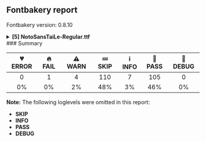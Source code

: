 ## Fontbakery report

Fontbakery version: 0.8.10

<details><summary><b>[5] NotoSansTaiLe-Regular.ttf</b></summary><div><details><summary>🔥 <b>FAIL:</b> Check that texts shape as per expectation (<a href="https://font-bakery.readthedocs.io/en/stable/fontbakery/profiles/<Section: Shaping Checks>.html#com.google.fonts/check/shaping/regression">com.google.fonts/check/shaping/regression</a>)</summary><div>


* 🔥 **FAIL** qa/shaping_tests/tai-le.json: Expected and actual shaping not matching
<div class="shaping">


<style type="text/css">
    @font-face {font-family: "TestFont"; src: url(../../fonts/NotoSansTaiLe/googlefonts/ttf/NotoSansTaiLe-Regular.ttf);}
    .tf { font-family: "TestFont"; }
    .shaping pre { font-size: 1.2rem; }
    .shaping li {
        font-size: 1.2rem;
        border-top: 1px solid #ddd;
        padding: 12px;
        margin-top: 12px;
    }
    .shaping-svg {
        height: 100px;
        margin: 10px;
        transform: matrix(1, 0, 0, -1, 0, 0);
    }
</style>

<h4>qa/shaping_tests/tai-le.json: Expected and actual shaping not matching</h4>


</div>
<div class="shaping">

<li>Shaping did not match: <span class="tf">ᥫ̇ᥣ̇ᥫ́ᥡ̌ᥟ́</span> (Added by SIESTA)</li>


<pre>Expected: uni196B=0+514|uni0307=0@423,0+0|uni1963=2+239|uni0307=2@439,0+0|uni196B=4+514|uni0301=4@423,0+0|uni1961=6+655|uni030C=6@-1,0+0|uni195F=8+680|uni0301=8@-65,0+0</pre>



<pre>Got     : uni196B=0+514|uni0307.space=0+441|uni1963=2+239|uni0307.space=2+441|uni196B=4+514|uni0301.space=4+441|uni1961=6+655|uni030C=6@-1,0+0|uni195F=8+680|uni0301=8@-65,0+0</pre>



<pre>                                 ++++++ ^                        ++++++ ^                        ++++++ ^
</pre>


Got: <svg class="shaping-svg" xmlns="http://www.w3.org/2000/svg" viewBox="0 0 3925 2362" transform="matrix(1 0 0 -1 0 0)">
<path d="M322.0,-264.0Q242.0,-264.0 190.5,-237.0Q139.0,-210.0 110.0,-159.5Q81.0,-109.0 68.0,-38.0Q55.0,33.0 52.0,121.5Q49.0,210.0 49.0,312.0L49.0,536.0Q49.0,577.0 54.5,626.5Q60.0,676.0 73.0,725.5Q86.0,775.0 109.0,816.5Q132.0,858.0 167.5,883.0Q203.0,908.0 253.0,908.0Q316.0,908.0 363.5,866.0Q411.0,824.0 438.0,726.0Q465.0,628.0 465.0,459.0L465.0,313.0L380.0,298.0Q381.0,333.0 381.0,382.0Q381.0,431.0 381.0,471.0Q381.0,582.0 371.0,655.0Q361.0,728.0 343.5,769.5Q326.0,811.0 302.5,828.0Q279.0,845.0 251.0,845.0Q214.0,845.0 191.0,815.5Q168.0,786.0 155.5,740.5Q143.0,695.0 139.0,645.0Q135.0,595.0 135.0,554.0L135.0,311.0Q135.0,187.0 140.5,91.5Q146.0,-4.0 164.0,-69.0Q182.0,-134.0 219.5,-167.0Q257.0,-200.0 322.0,-200.0Q393.0,-200.0 462.5,-179.5Q532.0,-159.0 598.0,-129.0L598.0,-189.0Q528.0,-223.0 457.5,-243.5Q387.0,-264.0 322.0,-264.0Z"  transform="translate(0, 793)"/>
<path d="M221.0,625.0Q199.0,625.0 184.0,639.0Q169.0,653.0 169.0,681.0Q169.0,710.0 184.0,723.5Q199.0,737.0 221.0,737.0Q241.0,737.0 256.5,723.5Q272.0,710.0 272.0,681.0Q272.0,653.0 256.5,639.0Q241.0,625.0 221.0,625.0Z"  transform="translate(514, 793)"/>
<path d="M239.0,-10.0Q168.0,-6.0 130.0,13.0Q92.0,32.0 78.0,78.0Q64.0,124.0 64.0,207.0L64.0,663.0Q64.0,743.0 59.5,798.5Q55.0,854.0 44.0,879.0L121.0,894.0Q134.0,861.0 140.0,814.0Q146.0,767.0 148.0,721.0Q150.0,675.0 150.0,644.0L150.0,202.0Q150.0,136.0 156.5,103.5Q163.0,71.0 182.5,59.0Q202.0,47.0 239.0,42.0L239.0,-10.0Z"  transform="translate(955, 793)"/>
<path d="M221.0,625.0Q199.0,625.0 184.0,639.0Q169.0,653.0 169.0,681.0Q169.0,710.0 184.0,723.5Q199.0,737.0 221.0,737.0Q241.0,737.0 256.5,723.5Q272.0,710.0 272.0,681.0Q272.0,653.0 256.5,639.0Q241.0,625.0 221.0,625.0Z"  transform="translate(1194, 793)"/>
<path d="M322.0,-264.0Q242.0,-264.0 190.5,-237.0Q139.0,-210.0 110.0,-159.5Q81.0,-109.0 68.0,-38.0Q55.0,33.0 52.0,121.5Q49.0,210.0 49.0,312.0L49.0,536.0Q49.0,577.0 54.5,626.5Q60.0,676.0 73.0,725.5Q86.0,775.0 109.0,816.5Q132.0,858.0 167.5,883.0Q203.0,908.0 253.0,908.0Q316.0,908.0 363.5,866.0Q411.0,824.0 438.0,726.0Q465.0,628.0 465.0,459.0L465.0,313.0L380.0,298.0Q381.0,333.0 381.0,382.0Q381.0,431.0 381.0,471.0Q381.0,582.0 371.0,655.0Q361.0,728.0 343.5,769.5Q326.0,811.0 302.5,828.0Q279.0,845.0 251.0,845.0Q214.0,845.0 191.0,815.5Q168.0,786.0 155.5,740.5Q143.0,695.0 139.0,645.0Q135.0,595.0 135.0,554.0L135.0,311.0Q135.0,187.0 140.5,91.5Q146.0,-4.0 164.0,-69.0Q182.0,-134.0 219.5,-167.0Q257.0,-200.0 322.0,-200.0Q393.0,-200.0 462.5,-179.5Q532.0,-159.0 598.0,-129.0L598.0,-189.0Q528.0,-223.0 457.5,-243.5Q387.0,-264.0 322.0,-264.0Z"  transform="translate(1635, 793)"/>
<path d="M166.0,606.0L166.0,618.0Q178.0,634.0 195.5,659.0Q213.0,684.0 230.5,712.5Q248.0,741.0 261.0,766.0L367.0,766.0L367.0,756.0Q353.0,735.0 327.0,706.0Q301.0,677.0 273.0,649.5Q245.0,622.0 224.0,606.0L166.0,606.0Z"  transform="translate(2149, 793)"/>
<path d="M377.0,-239.0Q351.0,-239.0 323.5,-232.0Q296.0,-225.0 273.5,-215.5Q251.0,-206.0 239.0,-197.0L239.0,-142.0Q259.0,-160.0 295.5,-171.5Q332.0,-183.0 372.0,-183.0Q432.0,-183.0 464.0,-154.5Q496.0,-126.0 509.0,-72.0Q522.0,-18.0 524.0,56.0Q487.0,28.0 439.0,9.0Q391.0,-10.0 354.0,-10.0Q289.0,-10.0 257.5,19.5Q226.0,49.0 216.5,107.5Q207.0,166.0 207.0,253.0L207.0,325.0Q207.0,387.0 203.0,421.0Q199.0,455.0 189.0,468.5Q179.0,482.0 159.0,482.0Q112.0,482.0 75.0,378.0L7.0,375.0Q6.0,412.0 2.0,458.0Q-2.0,504.0 -10.0,541.0L67.0,567.0Q73.0,548.0 77.5,525.5Q82.0,503.0 83.0,478.0Q105.0,505.0 133.5,525.5Q162.0,546.0 193.0,546.0Q229.0,546.0 249.5,522.0Q270.0,498.0 279.0,461.0Q288.0,424.0 290.5,382.5Q293.0,341.0 293.0,306.0L293.0,260.0Q293.0,182.0 298.0,137.0Q303.0,92.0 321.0,73.0Q339.0,54.0 377.0,54.0Q422.0,54.0 460.0,72.5Q498.0,91.0 525.0,116.0L525.0,188.0Q525.0,226.0 524.5,272.0Q524.0,318.0 523.0,364.0Q522.0,410.0 520.0,449.0Q518.0,488.0 515.0,512.0L595.0,521.0Q598.0,507.0 601.0,473.0Q604.0,439.0 606.5,394.0Q609.0,349.0 610.0,301.0Q611.0,253.0 611.0,211.0L611.0,186.0Q611.0,94.0 600.0,16.0Q589.0,-62.0 563.0,-119.0Q537.0,-176.0 491.5,-207.5Q446.0,-239.0 377.0,-239.0Z"  transform="translate(2590, 793)"/>
<path d="M-362.0,606.0Q-392.0,656.0 -485.0,753.0L-485.0,766.0L-425.0,766.0Q-397.0,748.0 -370.5,725.0Q-344.0,702.0 -318.0,674.0Q-287.0,705.0 -260.0,728.0Q-233.0,751.0 -209.0,766.0L-147.0,766.0L-147.0,753.0Q-249.0,651.0 -272.0,606.0L-362.0,606.0Z"  transform="translate(3244, 793)"/>
<path d="M110.0,-127.0Q87.0,-127.0 62.5,-119.5Q38.0,-112.0 20.0,-104.0L20.0,-51.0Q39.0,-60.0 60.5,-65.5Q82.0,-71.0 105.0,-71.0Q142.0,-71.0 162.5,-56.5Q183.0,-42.0 192.5,-4.5Q202.0,33.0 204.5,101.5Q207.0,170.0 207.0,279.0L207.0,325.0Q207.0,387.0 203.0,421.0Q199.0,455.0 189.0,468.5Q179.0,482.0 159.0,482.0Q112.0,482.0 75.0,378.0L7.0,375.0Q6.0,412.0 2.0,458.0Q-2.0,504.0 -10.0,541.0L67.0,567.0Q73.0,548.0 77.5,525.5Q82.0,503.0 83.0,478.0Q105.0,505.0 133.5,525.5Q162.0,546.0 193.0,546.0Q234.0,546.0 255.0,514.0Q276.0,482.0 284.0,438.0Q310.0,471.0 345.5,495.0Q381.0,519.0 419.0,532.5Q457.0,546.0 488.0,546.0Q553.0,546.0 584.5,516.0Q616.0,486.0 626.0,430.0Q636.0,374.0 636.0,296.0Q636.0,264.0 634.0,222.5Q632.0,181.0 628.5,139.5Q625.0,98.0 621.0,63.5Q617.0,29.0 613.0,10.0L525.0,-10.0Q533.0,46.0 538.5,105.0Q544.0,164.0 547.0,216.0Q550.0,268.0 550.0,302.0Q550.0,366.0 544.5,405.5Q539.0,445.0 521.0,463.5Q503.0,482.0 464.0,482.0Q400.0,482.0 357.0,448.0Q314.0,414.0 292.0,370.0Q292.0,353.0 292.5,336.5Q293.0,320.0 293.0,306.0L293.0,271.0Q293.0,149.0 277.5,59.5Q262.0,-30.0 222.5,-78.5Q183.0,-127.0 110.0,-127.0Z"  transform="translate(3245, 793)"/>
<path d="M-372.0,606.0L-372.0,618.0Q-359.0,634.0 -341.5,659.0Q-324.0,684.0 -306.5,712.5Q-289.0,741.0 -276.0,766.0L-170.0,766.0L-170.0,756.0Q-184.0,735.0 -210.0,706.0Q-236.0,677.0 -264.0,649.5Q-292.0,622.0 -313.0,606.0L-372.0,606.0Z"  transform="translate(3860, 793)"/>
</svg>
 Expected: <svg class="shaping-svg" xmlns="http://www.w3.org/2000/svg" viewBox="0 0 2602 2362" transform="matrix(1 0 0 -1 0 0)">
<path d="M322.0,-264.0Q242.0,-264.0 190.5,-237.0Q139.0,-210.0 110.0,-159.5Q81.0,-109.0 68.0,-38.0Q55.0,33.0 52.0,121.5Q49.0,210.0 49.0,312.0L49.0,536.0Q49.0,577.0 54.5,626.5Q60.0,676.0 73.0,725.5Q86.0,775.0 109.0,816.5Q132.0,858.0 167.5,883.0Q203.0,908.0 253.0,908.0Q316.0,908.0 363.5,866.0Q411.0,824.0 438.0,726.0Q465.0,628.0 465.0,459.0L465.0,313.0L380.0,298.0Q381.0,333.0 381.0,382.0Q381.0,431.0 381.0,471.0Q381.0,582.0 371.0,655.0Q361.0,728.0 343.5,769.5Q326.0,811.0 302.5,828.0Q279.0,845.0 251.0,845.0Q214.0,845.0 191.0,815.5Q168.0,786.0 155.5,740.5Q143.0,695.0 139.0,645.0Q135.0,595.0 135.0,554.0L135.0,311.0Q135.0,187.0 140.5,91.5Q146.0,-4.0 164.0,-69.0Q182.0,-134.0 219.5,-167.0Q257.0,-200.0 322.0,-200.0Q393.0,-200.0 462.5,-179.5Q532.0,-159.0 598.0,-129.0L598.0,-189.0Q528.0,-223.0 457.5,-243.5Q387.0,-264.0 322.0,-264.0Z"  transform="translate(0, 793)"/>
<path d="M-316.0,625.0Q-338.0,625.0 -353.0,639.0Q-368.0,653.0 -368.0,681.0Q-368.0,710.0 -353.0,723.5Q-338.0,737.0 -316.0,737.0Q-296.0,737.0 -280.5,723.5Q-265.0,710.0 -265.0,681.0Q-265.0,653.0 -280.5,639.0Q-296.0,625.0 -316.0,625.0Z"  transform="translate(937, 793)"/>
<path d="M239.0,-10.0Q168.0,-6.0 130.0,13.0Q92.0,32.0 78.0,78.0Q64.0,124.0 64.0,207.0L64.0,663.0Q64.0,743.0 59.5,798.5Q55.0,854.0 44.0,879.0L121.0,894.0Q134.0,861.0 140.0,814.0Q146.0,767.0 148.0,721.0Q150.0,675.0 150.0,644.0L150.0,202.0Q150.0,136.0 156.5,103.5Q163.0,71.0 182.5,59.0Q202.0,47.0 239.0,42.0L239.0,-10.0Z"  transform="translate(514, 793)"/>
<path d="M-316.0,625.0Q-338.0,625.0 -353.0,639.0Q-368.0,653.0 -368.0,681.0Q-368.0,710.0 -353.0,723.5Q-338.0,737.0 -316.0,737.0Q-296.0,737.0 -280.5,723.5Q-265.0,710.0 -265.0,681.0Q-265.0,653.0 -280.5,639.0Q-296.0,625.0 -316.0,625.0Z"  transform="translate(1192, 793)"/>
<path d="M322.0,-264.0Q242.0,-264.0 190.5,-237.0Q139.0,-210.0 110.0,-159.5Q81.0,-109.0 68.0,-38.0Q55.0,33.0 52.0,121.5Q49.0,210.0 49.0,312.0L49.0,536.0Q49.0,577.0 54.5,626.5Q60.0,676.0 73.0,725.5Q86.0,775.0 109.0,816.5Q132.0,858.0 167.5,883.0Q203.0,908.0 253.0,908.0Q316.0,908.0 363.5,866.0Q411.0,824.0 438.0,726.0Q465.0,628.0 465.0,459.0L465.0,313.0L380.0,298.0Q381.0,333.0 381.0,382.0Q381.0,431.0 381.0,471.0Q381.0,582.0 371.0,655.0Q361.0,728.0 343.5,769.5Q326.0,811.0 302.5,828.0Q279.0,845.0 251.0,845.0Q214.0,845.0 191.0,815.5Q168.0,786.0 155.5,740.5Q143.0,695.0 139.0,645.0Q135.0,595.0 135.0,554.0L135.0,311.0Q135.0,187.0 140.5,91.5Q146.0,-4.0 164.0,-69.0Q182.0,-134.0 219.5,-167.0Q257.0,-200.0 322.0,-200.0Q393.0,-200.0 462.5,-179.5Q532.0,-159.0 598.0,-129.0L598.0,-189.0Q528.0,-223.0 457.5,-243.5Q387.0,-264.0 322.0,-264.0Z"  transform="translate(753, 793)"/>
<path d="M-372.0,606.0L-372.0,618.0Q-359.0,634.0 -341.5,659.0Q-324.0,684.0 -306.5,712.5Q-289.0,741.0 -276.0,766.0L-170.0,766.0L-170.0,756.0Q-184.0,735.0 -210.0,706.0Q-236.0,677.0 -264.0,649.5Q-292.0,622.0 -313.0,606.0L-372.0,606.0Z"  transform="translate(1690, 793)"/>
<path d="M377.0,-239.0Q351.0,-239.0 323.5,-232.0Q296.0,-225.0 273.5,-215.5Q251.0,-206.0 239.0,-197.0L239.0,-142.0Q259.0,-160.0 295.5,-171.5Q332.0,-183.0 372.0,-183.0Q432.0,-183.0 464.0,-154.5Q496.0,-126.0 509.0,-72.0Q522.0,-18.0 524.0,56.0Q487.0,28.0 439.0,9.0Q391.0,-10.0 354.0,-10.0Q289.0,-10.0 257.5,19.5Q226.0,49.0 216.5,107.5Q207.0,166.0 207.0,253.0L207.0,325.0Q207.0,387.0 203.0,421.0Q199.0,455.0 189.0,468.5Q179.0,482.0 159.0,482.0Q112.0,482.0 75.0,378.0L7.0,375.0Q6.0,412.0 2.0,458.0Q-2.0,504.0 -10.0,541.0L67.0,567.0Q73.0,548.0 77.5,525.5Q82.0,503.0 83.0,478.0Q105.0,505.0 133.5,525.5Q162.0,546.0 193.0,546.0Q229.0,546.0 249.5,522.0Q270.0,498.0 279.0,461.0Q288.0,424.0 290.5,382.5Q293.0,341.0 293.0,306.0L293.0,260.0Q293.0,182.0 298.0,137.0Q303.0,92.0 321.0,73.0Q339.0,54.0 377.0,54.0Q422.0,54.0 460.0,72.5Q498.0,91.0 525.0,116.0L525.0,188.0Q525.0,226.0 524.5,272.0Q524.0,318.0 523.0,364.0Q522.0,410.0 520.0,449.0Q518.0,488.0 515.0,512.0L595.0,521.0Q598.0,507.0 601.0,473.0Q604.0,439.0 606.5,394.0Q609.0,349.0 610.0,301.0Q611.0,253.0 611.0,211.0L611.0,186.0Q611.0,94.0 600.0,16.0Q589.0,-62.0 563.0,-119.0Q537.0,-176.0 491.5,-207.5Q446.0,-239.0 377.0,-239.0Z"  transform="translate(1267, 793)"/>
<path d="M-362.0,606.0Q-392.0,656.0 -485.0,753.0L-485.0,766.0L-425.0,766.0Q-397.0,748.0 -370.5,725.0Q-344.0,702.0 -318.0,674.0Q-287.0,705.0 -260.0,728.0Q-233.0,751.0 -209.0,766.0L-147.0,766.0L-147.0,753.0Q-249.0,651.0 -272.0,606.0L-362.0,606.0Z"  transform="translate(1921, 793)"/>
<path d="M110.0,-127.0Q87.0,-127.0 62.5,-119.5Q38.0,-112.0 20.0,-104.0L20.0,-51.0Q39.0,-60.0 60.5,-65.5Q82.0,-71.0 105.0,-71.0Q142.0,-71.0 162.5,-56.5Q183.0,-42.0 192.5,-4.5Q202.0,33.0 204.5,101.5Q207.0,170.0 207.0,279.0L207.0,325.0Q207.0,387.0 203.0,421.0Q199.0,455.0 189.0,468.5Q179.0,482.0 159.0,482.0Q112.0,482.0 75.0,378.0L7.0,375.0Q6.0,412.0 2.0,458.0Q-2.0,504.0 -10.0,541.0L67.0,567.0Q73.0,548.0 77.5,525.5Q82.0,503.0 83.0,478.0Q105.0,505.0 133.5,525.5Q162.0,546.0 193.0,546.0Q234.0,546.0 255.0,514.0Q276.0,482.0 284.0,438.0Q310.0,471.0 345.5,495.0Q381.0,519.0 419.0,532.5Q457.0,546.0 488.0,546.0Q553.0,546.0 584.5,516.0Q616.0,486.0 626.0,430.0Q636.0,374.0 636.0,296.0Q636.0,264.0 634.0,222.5Q632.0,181.0 628.5,139.5Q625.0,98.0 621.0,63.5Q617.0,29.0 613.0,10.0L525.0,-10.0Q533.0,46.0 538.5,105.0Q544.0,164.0 547.0,216.0Q550.0,268.0 550.0,302.0Q550.0,366.0 544.5,405.5Q539.0,445.0 521.0,463.5Q503.0,482.0 464.0,482.0Q400.0,482.0 357.0,448.0Q314.0,414.0 292.0,370.0Q292.0,353.0 292.5,336.5Q293.0,320.0 293.0,306.0L293.0,271.0Q293.0,149.0 277.5,59.5Q262.0,-30.0 222.5,-78.5Q183.0,-127.0 110.0,-127.0Z"  transform="translate(1922, 793)"/>
<path d="M-372.0,606.0L-372.0,618.0Q-359.0,634.0 -341.5,659.0Q-324.0,684.0 -306.5,712.5Q-289.0,741.0 -276.0,766.0L-170.0,766.0L-170.0,756.0Q-184.0,735.0 -210.0,706.0Q-236.0,677.0 -264.0,649.5Q-292.0,622.0 -313.0,606.0L-372.0,606.0Z"  transform="translate(2537, 793)"/>
</svg>


</div>
<div class="shaping">

<li>Shaping did not match: <span class="tf">ᥗ̌ᥚ́ᥣ̀ᥦ́ᥓ̌</span> (Added by SIESTA)</li>


<pre>Expected: uni1957=0+967|uni030C=0@-162,0+0|uni195A=2+831|uni0301=2@-123,0+0|uni1963=4+239|uni0300=4@439,0+0|uni1966=6+549|uni0301=6@422,0+0|uni1953=8+727|uni030C=8@-78,0+0</pre>



<pre>Got     : uni1957=0+967|uni030C=0@-162,0+0|uni195A=2+831|uni0301=2@-123,0+0|uni1963=4+239|uni0300.space=4+441|uni1966=6+549|uni0301.space=6+441|uni1953=8+727|uni030C=8@-78,0+0</pre>



<pre>                                                                                                   ++++++ ^                        ++++++ ^
</pre>


Got: <svg class="shaping-svg" xmlns="http://www.w3.org/2000/svg" viewBox="0 0 4195 2362" transform="matrix(1 0 0 -1 0 0)">
<path d="M256.0,-10.0Q150.0,-10.0 103.5,63.0Q57.0,136.0 57.0,269.0L57.0,365.0Q57.0,394.0 53.5,433.0Q50.0,472.0 44.0,506.0L127.0,542.0Q133.0,519.0 136.5,495.0Q140.0,471.0 141.0,450.0Q179.0,491.0 224.5,518.5Q270.0,546.0 314.0,546.0Q388.0,546.0 436.5,514.0Q485.0,482.0 509.0,423.0Q548.0,475.0 601.0,510.5Q654.0,546.0 705.0,546.0Q814.0,546.0 868.5,477.0Q923.0,408.0 923.0,288.0Q923.0,220.0 922.0,147.5Q921.0,75.0 918.0,10.0L833.0,-10.0Q835.0,14.0 835.5,38.5Q836.0,63.0 837.0,88.0Q791.0,41.0 736.5,15.5Q682.0,-10.0 646.0,-10.0Q577.0,-10.0 533.5,21.5Q490.0,53.0 469.0,112.0Q437.0,73.0 397.5,46.0Q358.0,19.0 320.5,4.5Q283.0,-10.0 256.0,-10.0ZM277.0,54.0Q339.0,54.0 376.5,83.0Q414.0,112.0 430.5,162.0Q447.0,212.0 447.0,275.0Q447.0,370.0 415.0,426.0Q383.0,482.0 300.0,482.0Q221.0,482.0 182.0,423.0Q143.0,364.0 143.0,269.0Q143.0,174.0 175.0,114.0Q207.0,54.0 277.0,54.0ZM667.0,54.0Q729.0,54.0 766.5,83.0Q804.0,112.0 820.5,162.0Q837.0,212.0 837.0,275.0Q837.0,370.0 805.0,426.0Q773.0,482.0 690.0,482.0Q611.0,482.0 572.0,423.0Q533.0,364.0 533.0,269.0Q533.0,174.0 565.0,114.0Q597.0,54.0 667.0,54.0Z"  transform="translate(0, 793)"/>
<path d="M-362.0,606.0Q-392.0,656.0 -485.0,753.0L-485.0,766.0L-425.0,766.0Q-397.0,748.0 -370.5,725.0Q-344.0,702.0 -318.0,674.0Q-287.0,705.0 -260.0,728.0Q-233.0,751.0 -209.0,766.0L-147.0,766.0L-147.0,753.0Q-249.0,651.0 -272.0,606.0L-362.0,606.0Z"  transform="translate(805, 793)"/>
<path d="M208.0,-10.0Q143.0,-10.0 110.5,19.5Q78.0,49.0 67.0,107.5Q56.0,166.0 56.0,253.0L56.0,276.0Q56.0,322.0 54.5,367.5Q53.0,413.0 50.5,451.5Q48.0,490.0 44.0,513.0L126.0,533.0Q134.0,491.0 138.0,423.5Q142.0,356.0 142.0,279.0L142.0,260.0Q142.0,182.0 148.5,137.0Q155.0,92.0 174.0,73.0Q193.0,54.0 231.0,54.0Q275.0,54.0 312.5,71.0Q350.0,88.0 378.0,112.0Q364.0,148.0 358.0,187.0Q352.0,226.0 352.0,257.0L352.0,296.0Q352.0,312.0 354.0,341.5Q356.0,371.0 362.0,406.0Q368.0,441.0 381.5,473.0Q395.0,505.0 418.5,525.5Q442.0,546.0 477.0,546.0Q488.0,546.0 504.5,541.0Q521.0,536.0 543.0,523.0L526.0,490.0Q519.0,493.0 508.0,496.5Q497.0,500.0 483.0,500.0Q454.0,500.0 443.0,463.0Q432.0,426.0 432.0,352.0Q455.0,391.0 496.5,420.0Q538.0,449.0 589.0,449.0Q642.0,449.0 679.5,426.5Q717.0,404.0 740.5,366.0Q764.0,328.0 775.5,282.5Q787.0,237.0 787.0,192.0L787.0,179.0Q787.0,150.0 784.5,106.5Q782.0,63.0 777.0,10.0L692.0,-10.0Q694.0,10.0 696.0,31.5Q698.0,53.0 699.0,77.0Q650.0,29.0 611.5,9.5Q573.0,-10.0 534.0,-10.0Q487.0,-10.0 454.0,12.5Q421.0,35.0 399.0,69.0Q374.0,48.0 339.5,30.0Q305.0,12.0 270.5,1.0Q236.0,-10.0 208.0,-10.0ZM555.0,54.0Q603.0,54.0 635.5,80.0Q668.0,106.0 684.5,147.0Q701.0,188.0 701.0,234.0Q701.0,304.0 670.0,350.0Q639.0,396.0 581.0,396.0Q543.0,396.0 510.0,376.0Q477.0,356.0 457.5,320.0Q438.0,284.0 438.0,234.0Q438.0,188.0 450.5,146.5Q463.0,105.0 489.0,79.5Q515.0,54.0 555.0,54.0Z"  transform="translate(967, 793)"/>
<path d="M-372.0,606.0L-372.0,618.0Q-359.0,634.0 -341.5,659.0Q-324.0,684.0 -306.5,712.5Q-289.0,741.0 -276.0,766.0L-170.0,766.0L-170.0,756.0Q-184.0,735.0 -210.0,706.0Q-236.0,677.0 -264.0,649.5Q-292.0,622.0 -313.0,606.0L-372.0,606.0Z"  transform="translate(1675, 793)"/>
<path d="M239.0,-10.0Q168.0,-6.0 130.0,13.0Q92.0,32.0 78.0,78.0Q64.0,124.0 64.0,207.0L64.0,663.0Q64.0,743.0 59.5,798.5Q55.0,854.0 44.0,879.0L121.0,894.0Q134.0,861.0 140.0,814.0Q146.0,767.0 148.0,721.0Q150.0,675.0 150.0,644.0L150.0,202.0Q150.0,136.0 156.5,103.5Q163.0,71.0 182.5,59.0Q202.0,47.0 239.0,42.0L239.0,-10.0Z"  transform="translate(1798, 793)"/>
<path d="M217.0,606.0Q193.0,626.0 164.5,654.0Q136.0,682.0 111.5,710.0Q87.0,738.0 75.0,756.0L75.0,766.0L180.0,766.0Q191.0,745.0 207.5,717.0Q224.0,689.0 242.5,662.5Q261.0,636.0 276.0,618.0L276.0,606.0L217.0,606.0Z"  transform="translate(2037, 793)"/>
<path d="M287.0,-239.0Q253.0,-239.0 219.0,-229.5Q185.0,-220.0 159.0,-207.5Q133.0,-195.0 121.0,-186.0L121.0,-127.0Q134.0,-139.0 160.0,-152.0Q186.0,-165.0 217.0,-174.0Q248.0,-183.0 277.0,-183.0Q314.0,-183.0 340.0,-175.5Q366.0,-168.0 382.5,-141.0Q399.0,-114.0 407.0,-57.0Q415.0,0.0 415.0,99.0L415.0,438.0Q415.0,586.0 402.0,675.5Q389.0,765.0 358.0,805.0Q327.0,845.0 271.0,845.0Q233.0,845.0 208.0,824.0Q183.0,803.0 168.0,768.0Q153.0,733.0 146.0,692.0Q139.0,651.0 137.0,610.0Q135.0,569.0 135.0,536.0L135.0,359.0Q135.0,289.0 137.5,221.0Q140.0,153.0 144.0,98.0Q148.0,43.0 154.0,10.0L68.0,-10.0Q65.0,16.0 61.5,61.0Q58.0,106.0 55.0,160.0Q52.0,214.0 50.5,267.0Q49.0,320.0 49.0,361.0L49.0,526.0Q49.0,595.0 60.5,663.0Q72.0,731.0 97.5,786.5Q123.0,842.0 165.5,875.0Q208.0,908.0 271.0,908.0Q393.0,908.0 446.5,794.5Q500.0,681.0 500.0,445.0L500.0,155.0Q500.0,39.0 487.0,-37.5Q474.0,-114.0 448.0,-158.0Q422.0,-202.0 382.0,-220.5Q342.0,-239.0 287.0,-239.0Z"  transform="translate(2478, 793)"/>
<path d="M166.0,606.0L166.0,618.0Q178.0,634.0 195.5,659.0Q213.0,684.0 230.5,712.5Q248.0,741.0 261.0,766.0L367.0,766.0L367.0,756.0Q353.0,735.0 327.0,706.0Q301.0,677.0 273.0,649.5Q245.0,622.0 224.0,606.0L166.0,606.0Z"  transform="translate(3027, 793)"/>
<path d="M407.0,-10.0Q301.0,-10.0 254.0,63.0Q207.0,136.0 207.0,269.0L207.0,365.0Q207.0,482.0 159.0,482.0Q112.0,482.0 75.0,378.0L7.0,375.0Q6.0,412.0 2.0,458.0Q-2.0,504.0 -10.0,541.0L67.0,567.0Q73.0,548.0 77.5,525.5Q82.0,503.0 83.0,478.0Q105.0,505.0 133.5,525.5Q162.0,546.0 193.0,546.0Q227.0,546.0 246.5,531.5Q266.0,517.0 276.0,494.5Q286.0,472.0 290.0,448.0Q328.0,490.0 374.0,518.0Q420.0,546.0 465.0,546.0Q573.0,546.0 628.0,477.5Q683.0,409.0 683.0,290.0Q683.0,251.0 682.0,202.5Q681.0,154.0 679.0,103.5Q677.0,53.0 673.0,10.0L588.0,-10.0Q592.0,10.0 594.5,35.0Q597.0,60.0 598.0,88.0Q552.0,40.0 497.5,15.0Q443.0,-10.0 407.0,-10.0ZM428.0,54.0Q490.0,54.0 527.0,83.0Q564.0,112.0 580.5,162.0Q597.0,212.0 597.0,275.0Q597.0,370.0 565.0,426.0Q533.0,482.0 451.0,482.0Q372.0,482.0 332.5,423.0Q293.0,364.0 293.0,269.0Q293.0,174.0 325.5,114.0Q358.0,54.0 428.0,54.0Z"  transform="translate(3468, 793)"/>
<path d="M-362.0,606.0Q-392.0,656.0 -485.0,753.0L-485.0,766.0L-425.0,766.0Q-397.0,748.0 -370.5,725.0Q-344.0,702.0 -318.0,674.0Q-287.0,705.0 -260.0,728.0Q-233.0,751.0 -209.0,766.0L-147.0,766.0L-147.0,753.0Q-249.0,651.0 -272.0,606.0L-362.0,606.0Z"  transform="translate(4117, 793)"/>
</svg>
 Expected: <svg class="shaping-svg" xmlns="http://www.w3.org/2000/svg" viewBox="0 0 3313 2362" transform="matrix(1 0 0 -1 0 0)">
<path d="M256.0,-10.0Q150.0,-10.0 103.5,63.0Q57.0,136.0 57.0,269.0L57.0,365.0Q57.0,394.0 53.5,433.0Q50.0,472.0 44.0,506.0L127.0,542.0Q133.0,519.0 136.5,495.0Q140.0,471.0 141.0,450.0Q179.0,491.0 224.5,518.5Q270.0,546.0 314.0,546.0Q388.0,546.0 436.5,514.0Q485.0,482.0 509.0,423.0Q548.0,475.0 601.0,510.5Q654.0,546.0 705.0,546.0Q814.0,546.0 868.5,477.0Q923.0,408.0 923.0,288.0Q923.0,220.0 922.0,147.5Q921.0,75.0 918.0,10.0L833.0,-10.0Q835.0,14.0 835.5,38.5Q836.0,63.0 837.0,88.0Q791.0,41.0 736.5,15.5Q682.0,-10.0 646.0,-10.0Q577.0,-10.0 533.5,21.5Q490.0,53.0 469.0,112.0Q437.0,73.0 397.5,46.0Q358.0,19.0 320.5,4.5Q283.0,-10.0 256.0,-10.0ZM277.0,54.0Q339.0,54.0 376.5,83.0Q414.0,112.0 430.5,162.0Q447.0,212.0 447.0,275.0Q447.0,370.0 415.0,426.0Q383.0,482.0 300.0,482.0Q221.0,482.0 182.0,423.0Q143.0,364.0 143.0,269.0Q143.0,174.0 175.0,114.0Q207.0,54.0 277.0,54.0ZM667.0,54.0Q729.0,54.0 766.5,83.0Q804.0,112.0 820.5,162.0Q837.0,212.0 837.0,275.0Q837.0,370.0 805.0,426.0Q773.0,482.0 690.0,482.0Q611.0,482.0 572.0,423.0Q533.0,364.0 533.0,269.0Q533.0,174.0 565.0,114.0Q597.0,54.0 667.0,54.0Z"  transform="translate(0, 793)"/>
<path d="M-362.0,606.0Q-392.0,656.0 -485.0,753.0L-485.0,766.0L-425.0,766.0Q-397.0,748.0 -370.5,725.0Q-344.0,702.0 -318.0,674.0Q-287.0,705.0 -260.0,728.0Q-233.0,751.0 -209.0,766.0L-147.0,766.0L-147.0,753.0Q-249.0,651.0 -272.0,606.0L-362.0,606.0Z"  transform="translate(805, 793)"/>
<path d="M208.0,-10.0Q143.0,-10.0 110.5,19.5Q78.0,49.0 67.0,107.5Q56.0,166.0 56.0,253.0L56.0,276.0Q56.0,322.0 54.5,367.5Q53.0,413.0 50.5,451.5Q48.0,490.0 44.0,513.0L126.0,533.0Q134.0,491.0 138.0,423.5Q142.0,356.0 142.0,279.0L142.0,260.0Q142.0,182.0 148.5,137.0Q155.0,92.0 174.0,73.0Q193.0,54.0 231.0,54.0Q275.0,54.0 312.5,71.0Q350.0,88.0 378.0,112.0Q364.0,148.0 358.0,187.0Q352.0,226.0 352.0,257.0L352.0,296.0Q352.0,312.0 354.0,341.5Q356.0,371.0 362.0,406.0Q368.0,441.0 381.5,473.0Q395.0,505.0 418.5,525.5Q442.0,546.0 477.0,546.0Q488.0,546.0 504.5,541.0Q521.0,536.0 543.0,523.0L526.0,490.0Q519.0,493.0 508.0,496.5Q497.0,500.0 483.0,500.0Q454.0,500.0 443.0,463.0Q432.0,426.0 432.0,352.0Q455.0,391.0 496.5,420.0Q538.0,449.0 589.0,449.0Q642.0,449.0 679.5,426.5Q717.0,404.0 740.5,366.0Q764.0,328.0 775.5,282.5Q787.0,237.0 787.0,192.0L787.0,179.0Q787.0,150.0 784.5,106.5Q782.0,63.0 777.0,10.0L692.0,-10.0Q694.0,10.0 696.0,31.5Q698.0,53.0 699.0,77.0Q650.0,29.0 611.5,9.5Q573.0,-10.0 534.0,-10.0Q487.0,-10.0 454.0,12.5Q421.0,35.0 399.0,69.0Q374.0,48.0 339.5,30.0Q305.0,12.0 270.5,1.0Q236.0,-10.0 208.0,-10.0ZM555.0,54.0Q603.0,54.0 635.5,80.0Q668.0,106.0 684.5,147.0Q701.0,188.0 701.0,234.0Q701.0,304.0 670.0,350.0Q639.0,396.0 581.0,396.0Q543.0,396.0 510.0,376.0Q477.0,356.0 457.5,320.0Q438.0,284.0 438.0,234.0Q438.0,188.0 450.5,146.5Q463.0,105.0 489.0,79.5Q515.0,54.0 555.0,54.0Z"  transform="translate(967, 793)"/>
<path d="M-372.0,606.0L-372.0,618.0Q-359.0,634.0 -341.5,659.0Q-324.0,684.0 -306.5,712.5Q-289.0,741.0 -276.0,766.0L-170.0,766.0L-170.0,756.0Q-184.0,735.0 -210.0,706.0Q-236.0,677.0 -264.0,649.5Q-292.0,622.0 -313.0,606.0L-372.0,606.0Z"  transform="translate(1675, 793)"/>
<path d="M239.0,-10.0Q168.0,-6.0 130.0,13.0Q92.0,32.0 78.0,78.0Q64.0,124.0 64.0,207.0L64.0,663.0Q64.0,743.0 59.5,798.5Q55.0,854.0 44.0,879.0L121.0,894.0Q134.0,861.0 140.0,814.0Q146.0,767.0 148.0,721.0Q150.0,675.0 150.0,644.0L150.0,202.0Q150.0,136.0 156.5,103.5Q163.0,71.0 182.5,59.0Q202.0,47.0 239.0,42.0L239.0,-10.0Z"  transform="translate(1798, 793)"/>
<path d="M-320.0,606.0Q-344.0,626.0 -372.5,654.0Q-401.0,682.0 -425.5,710.0Q-450.0,738.0 -462.0,756.0L-462.0,766.0L-357.0,766.0Q-346.0,745.0 -329.5,717.0Q-313.0,689.0 -294.5,662.5Q-276.0,636.0 -261.0,618.0L-261.0,606.0L-320.0,606.0Z"  transform="translate(2476, 793)"/>
<path d="M287.0,-239.0Q253.0,-239.0 219.0,-229.5Q185.0,-220.0 159.0,-207.5Q133.0,-195.0 121.0,-186.0L121.0,-127.0Q134.0,-139.0 160.0,-152.0Q186.0,-165.0 217.0,-174.0Q248.0,-183.0 277.0,-183.0Q314.0,-183.0 340.0,-175.5Q366.0,-168.0 382.5,-141.0Q399.0,-114.0 407.0,-57.0Q415.0,0.0 415.0,99.0L415.0,438.0Q415.0,586.0 402.0,675.5Q389.0,765.0 358.0,805.0Q327.0,845.0 271.0,845.0Q233.0,845.0 208.0,824.0Q183.0,803.0 168.0,768.0Q153.0,733.0 146.0,692.0Q139.0,651.0 137.0,610.0Q135.0,569.0 135.0,536.0L135.0,359.0Q135.0,289.0 137.5,221.0Q140.0,153.0 144.0,98.0Q148.0,43.0 154.0,10.0L68.0,-10.0Q65.0,16.0 61.5,61.0Q58.0,106.0 55.0,160.0Q52.0,214.0 50.5,267.0Q49.0,320.0 49.0,361.0L49.0,526.0Q49.0,595.0 60.5,663.0Q72.0,731.0 97.5,786.5Q123.0,842.0 165.5,875.0Q208.0,908.0 271.0,908.0Q393.0,908.0 446.5,794.5Q500.0,681.0 500.0,445.0L500.0,155.0Q500.0,39.0 487.0,-37.5Q474.0,-114.0 448.0,-158.0Q422.0,-202.0 382.0,-220.5Q342.0,-239.0 287.0,-239.0Z"  transform="translate(2037, 793)"/>
<path d="M-372.0,606.0L-372.0,618.0Q-359.0,634.0 -341.5,659.0Q-324.0,684.0 -306.5,712.5Q-289.0,741.0 -276.0,766.0L-170.0,766.0L-170.0,756.0Q-184.0,735.0 -210.0,706.0Q-236.0,677.0 -264.0,649.5Q-292.0,622.0 -313.0,606.0L-372.0,606.0Z"  transform="translate(3008, 793)"/>
<path d="M407.0,-10.0Q301.0,-10.0 254.0,63.0Q207.0,136.0 207.0,269.0L207.0,365.0Q207.0,482.0 159.0,482.0Q112.0,482.0 75.0,378.0L7.0,375.0Q6.0,412.0 2.0,458.0Q-2.0,504.0 -10.0,541.0L67.0,567.0Q73.0,548.0 77.5,525.5Q82.0,503.0 83.0,478.0Q105.0,505.0 133.5,525.5Q162.0,546.0 193.0,546.0Q227.0,546.0 246.5,531.5Q266.0,517.0 276.0,494.5Q286.0,472.0 290.0,448.0Q328.0,490.0 374.0,518.0Q420.0,546.0 465.0,546.0Q573.0,546.0 628.0,477.5Q683.0,409.0 683.0,290.0Q683.0,251.0 682.0,202.5Q681.0,154.0 679.0,103.5Q677.0,53.0 673.0,10.0L588.0,-10.0Q592.0,10.0 594.5,35.0Q597.0,60.0 598.0,88.0Q552.0,40.0 497.5,15.0Q443.0,-10.0 407.0,-10.0ZM428.0,54.0Q490.0,54.0 527.0,83.0Q564.0,112.0 580.5,162.0Q597.0,212.0 597.0,275.0Q597.0,370.0 565.0,426.0Q533.0,482.0 451.0,482.0Q372.0,482.0 332.5,423.0Q293.0,364.0 293.0,269.0Q293.0,174.0 325.5,114.0Q358.0,54.0 428.0,54.0Z"  transform="translate(2586, 793)"/>
<path d="M-362.0,606.0Q-392.0,656.0 -485.0,753.0L-485.0,766.0L-425.0,766.0Q-397.0,748.0 -370.5,725.0Q-344.0,702.0 -318.0,674.0Q-287.0,705.0 -260.0,728.0Q-233.0,751.0 -209.0,766.0L-147.0,766.0L-147.0,753.0Q-249.0,651.0 -272.0,606.0L-362.0,606.0Z"  transform="translate(3235, 793)"/>
</svg>


</div>
<div class="shaping">

<li>Shaping did not match: <span class="tf">ᥤ̇ᥬ̀</span> (Added by SIESTA)</li>


<pre>Expected: uni1964=0+549|uni0307=0@427,0+0|uni196C=2+209|uni0300=2+0</pre>



<pre>Got     : uni1964=0+549|uni0307.space=0+441|uni196C.wide=2+684|uni0300=2@136,-27+0</pre>


Got: <svg class="shaping-svg" xmlns="http://www.w3.org/2000/svg" viewBox="0 0 1674 2362" transform="matrix(1 0 0 -1 0 0)">
<path d="M68.0,-10.0Q65.0,16.0 61.5,61.0Q58.0,106.0 55.0,160.0Q52.0,214.0 50.5,267.0Q49.0,320.0 49.0,361.0L49.0,526.0Q49.0,595.0 60.5,663.0Q72.0,731.0 97.5,786.5Q123.0,842.0 165.5,875.0Q208.0,908.0 271.0,908.0Q393.0,908.0 446.5,794.5Q500.0,681.0 500.0,445.0Q500.0,385.0 499.5,321.0Q499.0,257.0 497.5,196.0Q496.0,135.0 494.0,83.5Q492.0,32.0 488.0,-1.0Q471.0,-5.0 447.5,-7.5Q424.0,-10.0 401.0,-10.0Q336.0,-10.0 290.5,18.0Q245.0,46.0 221.5,92.5Q198.0,139.0 198.0,193.0Q198.0,247.0 219.5,298.0Q241.0,349.0 289.0,385.5Q337.0,422.0 417.0,431.0Q417.0,583.0 403.5,673.5Q390.0,764.0 358.5,804.5Q327.0,845.0 271.0,845.0Q233.0,845.0 208.0,824.0Q183.0,803.0 168.0,768.0Q153.0,733.0 146.0,692.0Q139.0,651.0 137.0,610.0Q135.0,569.0 135.0,536.0L135.0,359.0Q135.0,289.0 137.5,221.0Q140.0,153.0 144.0,98.0Q148.0,43.0 154.0,10.0L68.0,-10.0ZM408.0,46.0Q411.0,84.0 412.5,137.0Q414.0,190.0 415.0,251.0Q416.0,312.0 416.0,374.0Q366.0,365.0 337.5,338.0Q309.0,311.0 297.5,273.5Q286.0,236.0 286.0,195.0Q286.0,139.0 305.5,106.5Q325.0,74.0 353.5,60.0Q382.0,46.0 408.0,46.0Z"  transform="translate(0, 793)"/>
<path d="M221.0,625.0Q199.0,625.0 184.0,639.0Q169.0,653.0 169.0,681.0Q169.0,710.0 184.0,723.5Q199.0,737.0 221.0,737.0Q241.0,737.0 256.5,723.5Q272.0,710.0 272.0,681.0Q272.0,653.0 256.5,639.0Q241.0,625.0 221.0,625.0Z"  transform="translate(549, 793)"/>
<path d="M49.0,0.0L49.0,535.0Q49.0,642.0 78.5,726.0Q108.0,810.0 171.0,859.0Q234.0,908.0 334.0,908.0Q388.0,908.0 430.5,898.5Q473.0,889.0 513.0,869.0Q553.0,849.0 600.0,817.0L563.0,771.0Q524.0,800.0 490.0,816.0Q456.0,832.0 420.0,838.5Q384.0,845.0 339.0,845.0Q239.0,845.0 187.0,774.0Q135.0,703.0 135.0,554.0L135.0,0.0L49.0,0.0Z"  transform="translate(990, 793)"/>
<path d="M-320.0,606.0Q-344.0,626.0 -372.5,654.0Q-401.0,682.0 -425.5,710.0Q-450.0,738.0 -462.0,756.0L-462.0,766.0L-357.0,766.0Q-346.0,745.0 -329.5,717.0Q-313.0,689.0 -294.5,662.5Q-276.0,636.0 -261.0,618.0L-261.0,606.0L-320.0,606.0Z"  transform="translate(1810, 766)"/>
</svg>
 Expected: <svg class="shaping-svg" xmlns="http://www.w3.org/2000/svg" viewBox="0 0 758 2362" transform="matrix(1 0 0 -1 0 0)">
<path d="M68.0,-10.0Q65.0,16.0 61.5,61.0Q58.0,106.0 55.0,160.0Q52.0,214.0 50.5,267.0Q49.0,320.0 49.0,361.0L49.0,526.0Q49.0,595.0 60.5,663.0Q72.0,731.0 97.5,786.5Q123.0,842.0 165.5,875.0Q208.0,908.0 271.0,908.0Q393.0,908.0 446.5,794.5Q500.0,681.0 500.0,445.0Q500.0,385.0 499.5,321.0Q499.0,257.0 497.5,196.0Q496.0,135.0 494.0,83.5Q492.0,32.0 488.0,-1.0Q471.0,-5.0 447.5,-7.5Q424.0,-10.0 401.0,-10.0Q336.0,-10.0 290.5,18.0Q245.0,46.0 221.5,92.5Q198.0,139.0 198.0,193.0Q198.0,247.0 219.5,298.0Q241.0,349.0 289.0,385.5Q337.0,422.0 417.0,431.0Q417.0,583.0 403.5,673.5Q390.0,764.0 358.5,804.5Q327.0,845.0 271.0,845.0Q233.0,845.0 208.0,824.0Q183.0,803.0 168.0,768.0Q153.0,733.0 146.0,692.0Q139.0,651.0 137.0,610.0Q135.0,569.0 135.0,536.0L135.0,359.0Q135.0,289.0 137.5,221.0Q140.0,153.0 144.0,98.0Q148.0,43.0 154.0,10.0L68.0,-10.0ZM408.0,46.0Q411.0,84.0 412.5,137.0Q414.0,190.0 415.0,251.0Q416.0,312.0 416.0,374.0Q366.0,365.0 337.5,338.0Q309.0,311.0 297.5,273.5Q286.0,236.0 286.0,195.0Q286.0,139.0 305.5,106.5Q325.0,74.0 353.5,60.0Q382.0,46.0 408.0,46.0Z"  transform="translate(0, 793)"/>
<path d="M-316.0,625.0Q-338.0,625.0 -353.0,639.0Q-368.0,653.0 -368.0,681.0Q-368.0,710.0 -353.0,723.5Q-338.0,737.0 -316.0,737.0Q-296.0,737.0 -280.5,723.5Q-265.0,710.0 -265.0,681.0Q-265.0,653.0 -280.5,639.0Q-296.0,625.0 -316.0,625.0Z"  transform="translate(976, 793)"/>
<path d="M49.0,0.0L49.0,536.0Q49.0,577.0 55.5,626.5Q62.0,676.0 79.0,725.5Q96.0,775.0 128.0,816.5Q160.0,858.0 210.5,883.0Q261.0,908.0 335.0,908.0Q391.0,908.0 434.5,897.0Q478.0,886.0 517.5,866.0Q557.0,846.0 600.0,817.0L563.0,771.0Q527.0,798.0 494.0,814.0Q461.0,830.0 424.0,837.5Q387.0,845.0 339.0,845.0Q283.0,845.0 246.0,825.5Q209.0,806.0 186.5,774.0Q164.0,742.0 153.0,703.5Q142.0,665.0 138.5,626.0Q135.0,587.0 135.0,554.0L135.0,0.0L49.0,0.0Z"  transform="translate(549, 793)"/>
<path d="M-320.0,606.0Q-344.0,626.0 -372.5,654.0Q-401.0,682.0 -425.5,710.0Q-450.0,738.0 -462.0,756.0L-462.0,766.0L-357.0,766.0Q-346.0,745.0 -329.5,717.0Q-313.0,689.0 -294.5,662.5Q-276.0,636.0 -261.0,618.0L-261.0,606.0L-320.0,606.0Z"  transform="translate(758, 793)"/>
</svg>


</div>
<div class="shaping">

<li>Shaping did not match: <span class="tf">ᥔ̀ᥝ̇ᥐ́ᥪ̈ᥪ̀</span> (Added by SIESTA)</li>


<pre>Expected: uni1954=0+658|uni0300=0@-14,0+0|uni195D=2+577|uni0307=2@26,0+0|uni1950=4+513|uni0301=4@34,0+0|uni196A=6+549|uni0308=6@422,0+0|uni196A=8+549|uni0300=8@422,0+0</pre>



<pre>Got     : uni1954=0+658|uni0300=0@-14,0+0|uni195D=2+577|uni0307=2@26,0+0|uni1950=4+513|uni0301=4@34,0+0|uni196A=6+549|uni0308.space=6+441|uni196A=8+549|uni0300.space=8+441</pre>



<pre>                                                                                                                               ++++++ ^                        ++++++ ^
</pre>


Got: <svg class="shaping-svg" xmlns="http://www.w3.org/2000/svg" viewBox="0 0 3728 2362" transform="matrix(1 0 0 -1 0 0)">
<path d="M354.0,-10.0Q289.0,-10.0 257.5,19.5Q226.0,49.0 216.5,107.5Q207.0,166.0 207.0,253.0L207.0,325.0Q207.0,387.0 203.0,421.0Q199.0,455.0 189.0,468.5Q179.0,482.0 159.0,482.0Q112.0,482.0 75.0,378.0L7.0,375.0Q6.0,412.0 2.0,458.0Q-2.0,504.0 -10.0,541.0L67.0,567.0Q73.0,548.0 77.5,525.5Q82.0,503.0 83.0,478.0Q105.0,505.0 133.5,525.5Q162.0,546.0 193.0,546.0Q229.0,546.0 249.5,522.0Q270.0,498.0 279.0,461.0Q288.0,424.0 290.5,382.5Q293.0,341.0 293.0,306.0L293.0,260.0Q293.0,182.0 298.0,137.0Q303.0,92.0 321.0,73.0Q339.0,54.0 377.0,54.0Q422.0,54.0 459.5,72.0Q497.0,90.0 523.0,114.0Q525.0,163.0 526.5,207.5Q528.0,252.0 528.0,287.0Q528.0,364.0 525.0,426.5Q522.0,489.0 515.0,536.0L595.0,546.0Q600.0,527.0 604.0,489.0Q608.0,451.0 611.0,401.5Q614.0,352.0 614.0,296.0Q614.0,258.0 612.5,205.5Q611.0,153.0 608.5,101.0Q606.0,49.0 603.0,10.0L516.0,-10.0Q517.0,6.0 518.0,21.5Q519.0,37.0 520.0,52.0Q483.0,26.0 436.0,8.0Q389.0,-10.0 354.0,-10.0Z"  transform="translate(0, 793)"/>
<path d="M-320.0,606.0Q-344.0,626.0 -372.5,654.0Q-401.0,682.0 -425.5,710.0Q-450.0,738.0 -462.0,756.0L-462.0,766.0L-357.0,766.0Q-346.0,745.0 -329.5,717.0Q-313.0,689.0 -294.5,662.5Q-276.0,636.0 -261.0,618.0L-261.0,606.0L-320.0,606.0Z"  transform="translate(644, 793)"/>
<path d="M256.0,-10.0Q150.0,-10.0 103.5,63.0Q57.0,136.0 57.0,269.0L57.0,365.0Q57.0,394.0 53.5,433.0Q50.0,472.0 44.0,506.0L127.0,542.0Q133.0,519.0 136.5,495.0Q140.0,471.0 141.0,450.0Q179.0,491.0 224.5,518.5Q270.0,546.0 314.0,546.0Q423.0,546.0 478.0,477.0Q533.0,408.0 533.0,288.0Q533.0,220.0 531.5,151.0Q530.0,82.0 528.0,10.0L443.0,-10.0Q445.0,14.0 445.5,38.5Q446.0,63.0 447.0,88.0Q401.0,41.0 346.5,15.5Q292.0,-10.0 256.0,-10.0ZM277.0,54.0Q339.0,54.0 376.5,83.0Q414.0,112.0 430.5,162.0Q447.0,212.0 447.0,275.0Q447.0,370.0 415.0,426.0Q383.0,482.0 300.0,482.0Q221.0,482.0 182.0,423.0Q143.0,364.0 143.0,269.0Q143.0,174.0 175.0,114.0Q207.0,54.0 277.0,54.0Z"  transform="translate(658, 793)"/>
<path d="M-316.0,625.0Q-338.0,625.0 -353.0,639.0Q-368.0,653.0 -368.0,681.0Q-368.0,710.0 -353.0,723.5Q-338.0,737.0 -316.0,737.0Q-296.0,737.0 -280.5,723.5Q-265.0,710.0 -265.0,681.0Q-265.0,653.0 -280.5,639.0Q-296.0,625.0 -316.0,625.0Z"  transform="translate(1261, 793)"/>
<path d="M370.0,-10.0Q377.0,61.0 380.0,124.0Q383.0,187.0 383.0,235.0Q383.0,366.0 365.0,424.0Q347.0,482.0 327.0,482.0Q310.0,482.0 289.0,465.0Q268.0,448.0 244.0,422.5Q220.0,397.0 195.0,369.5Q170.0,342.0 145.5,319.5Q121.0,297.0 98.0,287.0L29.0,285.0Q23.0,321.0 13.0,368.5Q3.0,416.0 -10.0,452.0L66.0,488.0Q79.0,459.0 87.5,427.0Q96.0,395.0 99.0,361.0Q122.0,375.0 151.0,404.5Q180.0,434.0 213.5,467.0Q247.0,500.0 282.5,523.0Q318.0,546.0 354.0,546.0Q386.0,546.0 412.0,518.5Q438.0,491.0 453.5,427.0Q469.0,363.0 469.0,252.0Q469.0,222.0 467.5,181.5Q466.0,141.0 464.0,96.5Q462.0,52.0 458.0,10.0L370.0,-10.0Z"  transform="translate(1235, 793)"/>
<path d="M-372.0,606.0L-372.0,618.0Q-359.0,634.0 -341.5,659.0Q-324.0,684.0 -306.5,712.5Q-289.0,741.0 -276.0,766.0L-170.0,766.0L-170.0,756.0Q-184.0,735.0 -210.0,706.0Q-236.0,677.0 -264.0,649.5Q-292.0,622.0 -313.0,606.0L-372.0,606.0Z"  transform="translate(1782, 793)"/>
<path d="M322.0,-264.0Q242.0,-264.0 190.5,-237.0Q139.0,-210.0 110.0,-159.5Q81.0,-109.0 68.0,-38.0Q55.0,33.0 52.0,121.5Q49.0,210.0 49.0,312.0L49.0,526.0Q49.0,595.0 60.5,663.0Q72.0,731.0 97.5,786.5Q123.0,842.0 165.5,875.0Q208.0,908.0 271.0,908.0Q393.0,908.0 446.5,794.5Q500.0,681.0 500.0,445.0Q500.0,385.0 499.5,321.0Q499.0,257.0 497.5,196.0Q496.0,135.0 494.0,83.5Q492.0,32.0 488.0,-1.0Q471.0,-5.0 447.5,-7.5Q424.0,-10.0 401.0,-10.0Q336.0,-10.0 290.5,18.0Q245.0,46.0 221.5,92.5Q198.0,139.0 198.0,193.0Q198.0,247.0 219.5,298.0Q241.0,349.0 289.0,385.5Q337.0,422.0 417.0,431.0Q417.0,583.0 403.5,673.5Q390.0,764.0 358.5,804.5Q327.0,845.0 271.0,845.0Q233.0,845.0 208.0,824.0Q183.0,803.0 168.0,768.0Q153.0,733.0 146.0,692.0Q139.0,651.0 137.0,610.0Q135.0,569.0 135.0,536.0L135.0,311.0Q135.0,187.0 140.5,91.5Q146.0,-4.0 164.0,-69.0Q182.0,-134.0 219.5,-167.0Q257.0,-200.0 322.0,-200.0Q393.0,-200.0 462.5,-179.5Q532.0,-159.0 598.0,-129.0L598.0,-189.0Q529.0,-223.0 458.0,-243.5Q387.0,-264.0 322.0,-264.0ZM408.0,46.0Q411.0,84.0 412.5,137.0Q414.0,190.0 415.0,251.0Q416.0,312.0 416.0,374.0Q366.0,365.0 337.5,338.0Q309.0,311.0 297.5,273.5Q286.0,236.0 286.0,195.0Q286.0,139.0 305.5,106.5Q325.0,74.0 353.5,60.0Q382.0,46.0 408.0,46.0Z"  transform="translate(1748, 793)"/>
<path d="M127.0,631.0Q108.0,631.0 94.0,643.0Q80.0,655.0 80.0,681.0Q80.0,707.0 94.0,718.5Q108.0,730.0 127.0,730.0Q146.0,730.0 160.0,718.5Q174.0,707.0 174.0,681.0Q174.0,655.0 160.0,643.0Q146.0,631.0 127.0,631.0ZM314.0,631.0Q295.0,631.0 281.5,643.0Q268.0,655.0 268.0,681.0Q268.0,707.0 281.5,718.5Q295.0,730.0 314.0,730.0Q333.0,730.0 347.0,718.5Q361.0,707.0 361.0,681.0Q361.0,655.0 347.0,643.0Q333.0,631.0 314.0,631.0Z"  transform="translate(2297, 793)"/>
<path d="M322.0,-264.0Q242.0,-264.0 190.5,-237.0Q139.0,-210.0 110.0,-159.5Q81.0,-109.0 68.0,-38.0Q55.0,33.0 52.0,121.5Q49.0,210.0 49.0,312.0L49.0,526.0Q49.0,595.0 60.5,663.0Q72.0,731.0 97.5,786.5Q123.0,842.0 165.5,875.0Q208.0,908.0 271.0,908.0Q393.0,908.0 446.5,794.5Q500.0,681.0 500.0,445.0Q500.0,385.0 499.5,321.0Q499.0,257.0 497.5,196.0Q496.0,135.0 494.0,83.5Q492.0,32.0 488.0,-1.0Q471.0,-5.0 447.5,-7.5Q424.0,-10.0 401.0,-10.0Q336.0,-10.0 290.5,18.0Q245.0,46.0 221.5,92.5Q198.0,139.0 198.0,193.0Q198.0,247.0 219.5,298.0Q241.0,349.0 289.0,385.5Q337.0,422.0 417.0,431.0Q417.0,583.0 403.5,673.5Q390.0,764.0 358.5,804.5Q327.0,845.0 271.0,845.0Q233.0,845.0 208.0,824.0Q183.0,803.0 168.0,768.0Q153.0,733.0 146.0,692.0Q139.0,651.0 137.0,610.0Q135.0,569.0 135.0,536.0L135.0,311.0Q135.0,187.0 140.5,91.5Q146.0,-4.0 164.0,-69.0Q182.0,-134.0 219.5,-167.0Q257.0,-200.0 322.0,-200.0Q393.0,-200.0 462.5,-179.5Q532.0,-159.0 598.0,-129.0L598.0,-189.0Q529.0,-223.0 458.0,-243.5Q387.0,-264.0 322.0,-264.0ZM408.0,46.0Q411.0,84.0 412.5,137.0Q414.0,190.0 415.0,251.0Q416.0,312.0 416.0,374.0Q366.0,365.0 337.5,338.0Q309.0,311.0 297.5,273.5Q286.0,236.0 286.0,195.0Q286.0,139.0 305.5,106.5Q325.0,74.0 353.5,60.0Q382.0,46.0 408.0,46.0Z"  transform="translate(2738, 793)"/>
<path d="M217.0,606.0Q193.0,626.0 164.5,654.0Q136.0,682.0 111.5,710.0Q87.0,738.0 75.0,756.0L75.0,766.0L180.0,766.0Q191.0,745.0 207.5,717.0Q224.0,689.0 242.5,662.5Q261.0,636.0 276.0,618.0L276.0,606.0L217.0,606.0Z"  transform="translate(3287, 793)"/>
</svg>
 Expected: <svg class="shaping-svg" xmlns="http://www.w3.org/2000/svg" viewBox="0 0 2846 2362" transform="matrix(1 0 0 -1 0 0)">
<path d="M354.0,-10.0Q289.0,-10.0 257.5,19.5Q226.0,49.0 216.5,107.5Q207.0,166.0 207.0,253.0L207.0,325.0Q207.0,387.0 203.0,421.0Q199.0,455.0 189.0,468.5Q179.0,482.0 159.0,482.0Q112.0,482.0 75.0,378.0L7.0,375.0Q6.0,412.0 2.0,458.0Q-2.0,504.0 -10.0,541.0L67.0,567.0Q73.0,548.0 77.5,525.5Q82.0,503.0 83.0,478.0Q105.0,505.0 133.5,525.5Q162.0,546.0 193.0,546.0Q229.0,546.0 249.5,522.0Q270.0,498.0 279.0,461.0Q288.0,424.0 290.5,382.5Q293.0,341.0 293.0,306.0L293.0,260.0Q293.0,182.0 298.0,137.0Q303.0,92.0 321.0,73.0Q339.0,54.0 377.0,54.0Q422.0,54.0 459.5,72.0Q497.0,90.0 523.0,114.0Q525.0,163.0 526.5,207.5Q528.0,252.0 528.0,287.0Q528.0,364.0 525.0,426.5Q522.0,489.0 515.0,536.0L595.0,546.0Q600.0,527.0 604.0,489.0Q608.0,451.0 611.0,401.5Q614.0,352.0 614.0,296.0Q614.0,258.0 612.5,205.5Q611.0,153.0 608.5,101.0Q606.0,49.0 603.0,10.0L516.0,-10.0Q517.0,6.0 518.0,21.5Q519.0,37.0 520.0,52.0Q483.0,26.0 436.0,8.0Q389.0,-10.0 354.0,-10.0Z"  transform="translate(0, 793)"/>
<path d="M-320.0,606.0Q-344.0,626.0 -372.5,654.0Q-401.0,682.0 -425.5,710.0Q-450.0,738.0 -462.0,756.0L-462.0,766.0L-357.0,766.0Q-346.0,745.0 -329.5,717.0Q-313.0,689.0 -294.5,662.5Q-276.0,636.0 -261.0,618.0L-261.0,606.0L-320.0,606.0Z"  transform="translate(644, 793)"/>
<path d="M256.0,-10.0Q150.0,-10.0 103.5,63.0Q57.0,136.0 57.0,269.0L57.0,365.0Q57.0,394.0 53.5,433.0Q50.0,472.0 44.0,506.0L127.0,542.0Q133.0,519.0 136.5,495.0Q140.0,471.0 141.0,450.0Q179.0,491.0 224.5,518.5Q270.0,546.0 314.0,546.0Q423.0,546.0 478.0,477.0Q533.0,408.0 533.0,288.0Q533.0,220.0 531.5,151.0Q530.0,82.0 528.0,10.0L443.0,-10.0Q445.0,14.0 445.5,38.5Q446.0,63.0 447.0,88.0Q401.0,41.0 346.5,15.5Q292.0,-10.0 256.0,-10.0ZM277.0,54.0Q339.0,54.0 376.5,83.0Q414.0,112.0 430.5,162.0Q447.0,212.0 447.0,275.0Q447.0,370.0 415.0,426.0Q383.0,482.0 300.0,482.0Q221.0,482.0 182.0,423.0Q143.0,364.0 143.0,269.0Q143.0,174.0 175.0,114.0Q207.0,54.0 277.0,54.0Z"  transform="translate(658, 793)"/>
<path d="M-316.0,625.0Q-338.0,625.0 -353.0,639.0Q-368.0,653.0 -368.0,681.0Q-368.0,710.0 -353.0,723.5Q-338.0,737.0 -316.0,737.0Q-296.0,737.0 -280.5,723.5Q-265.0,710.0 -265.0,681.0Q-265.0,653.0 -280.5,639.0Q-296.0,625.0 -316.0,625.0Z"  transform="translate(1261, 793)"/>
<path d="M370.0,-10.0Q377.0,61.0 380.0,124.0Q383.0,187.0 383.0,235.0Q383.0,366.0 365.0,424.0Q347.0,482.0 327.0,482.0Q310.0,482.0 289.0,465.0Q268.0,448.0 244.0,422.5Q220.0,397.0 195.0,369.5Q170.0,342.0 145.5,319.5Q121.0,297.0 98.0,287.0L29.0,285.0Q23.0,321.0 13.0,368.5Q3.0,416.0 -10.0,452.0L66.0,488.0Q79.0,459.0 87.5,427.0Q96.0,395.0 99.0,361.0Q122.0,375.0 151.0,404.5Q180.0,434.0 213.5,467.0Q247.0,500.0 282.5,523.0Q318.0,546.0 354.0,546.0Q386.0,546.0 412.0,518.5Q438.0,491.0 453.5,427.0Q469.0,363.0 469.0,252.0Q469.0,222.0 467.5,181.5Q466.0,141.0 464.0,96.5Q462.0,52.0 458.0,10.0L370.0,-10.0Z"  transform="translate(1235, 793)"/>
<path d="M-372.0,606.0L-372.0,618.0Q-359.0,634.0 -341.5,659.0Q-324.0,684.0 -306.5,712.5Q-289.0,741.0 -276.0,766.0L-170.0,766.0L-170.0,756.0Q-184.0,735.0 -210.0,706.0Q-236.0,677.0 -264.0,649.5Q-292.0,622.0 -313.0,606.0L-372.0,606.0Z"  transform="translate(1782, 793)"/>
<path d="M322.0,-264.0Q242.0,-264.0 190.5,-237.0Q139.0,-210.0 110.0,-159.5Q81.0,-109.0 68.0,-38.0Q55.0,33.0 52.0,121.5Q49.0,210.0 49.0,312.0L49.0,526.0Q49.0,595.0 60.5,663.0Q72.0,731.0 97.5,786.5Q123.0,842.0 165.5,875.0Q208.0,908.0 271.0,908.0Q393.0,908.0 446.5,794.5Q500.0,681.0 500.0,445.0Q500.0,385.0 499.5,321.0Q499.0,257.0 497.5,196.0Q496.0,135.0 494.0,83.5Q492.0,32.0 488.0,-1.0Q471.0,-5.0 447.5,-7.5Q424.0,-10.0 401.0,-10.0Q336.0,-10.0 290.5,18.0Q245.0,46.0 221.5,92.5Q198.0,139.0 198.0,193.0Q198.0,247.0 219.5,298.0Q241.0,349.0 289.0,385.5Q337.0,422.0 417.0,431.0Q417.0,583.0 403.5,673.5Q390.0,764.0 358.5,804.5Q327.0,845.0 271.0,845.0Q233.0,845.0 208.0,824.0Q183.0,803.0 168.0,768.0Q153.0,733.0 146.0,692.0Q139.0,651.0 137.0,610.0Q135.0,569.0 135.0,536.0L135.0,311.0Q135.0,187.0 140.5,91.5Q146.0,-4.0 164.0,-69.0Q182.0,-134.0 219.5,-167.0Q257.0,-200.0 322.0,-200.0Q393.0,-200.0 462.5,-179.5Q532.0,-159.0 598.0,-129.0L598.0,-189.0Q529.0,-223.0 458.0,-243.5Q387.0,-264.0 322.0,-264.0ZM408.0,46.0Q411.0,84.0 412.5,137.0Q414.0,190.0 415.0,251.0Q416.0,312.0 416.0,374.0Q366.0,365.0 337.5,338.0Q309.0,311.0 297.5,273.5Q286.0,236.0 286.0,195.0Q286.0,139.0 305.5,106.5Q325.0,74.0 353.5,60.0Q382.0,46.0 408.0,46.0Z"  transform="translate(1748, 793)"/>
<path d="M-410.0,631.0Q-429.0,631.0 -443.0,643.0Q-457.0,655.0 -457.0,681.0Q-457.0,707.0 -443.0,718.5Q-429.0,730.0 -410.0,730.0Q-391.0,730.0 -377.0,718.5Q-363.0,707.0 -363.0,681.0Q-363.0,655.0 -377.0,643.0Q-391.0,631.0 -410.0,631.0ZM-223.0,631.0Q-242.0,631.0 -255.5,643.0Q-269.0,655.0 -269.0,681.0Q-269.0,707.0 -255.5,718.5Q-242.0,730.0 -223.0,730.0Q-204.0,730.0 -190.0,718.5Q-176.0,707.0 -176.0,681.0Q-176.0,655.0 -190.0,643.0Q-204.0,631.0 -223.0,631.0Z"  transform="translate(2719, 793)"/>
<path d="M322.0,-264.0Q242.0,-264.0 190.5,-237.0Q139.0,-210.0 110.0,-159.5Q81.0,-109.0 68.0,-38.0Q55.0,33.0 52.0,121.5Q49.0,210.0 49.0,312.0L49.0,526.0Q49.0,595.0 60.5,663.0Q72.0,731.0 97.5,786.5Q123.0,842.0 165.5,875.0Q208.0,908.0 271.0,908.0Q393.0,908.0 446.5,794.5Q500.0,681.0 500.0,445.0Q500.0,385.0 499.5,321.0Q499.0,257.0 497.5,196.0Q496.0,135.0 494.0,83.5Q492.0,32.0 488.0,-1.0Q471.0,-5.0 447.5,-7.5Q424.0,-10.0 401.0,-10.0Q336.0,-10.0 290.5,18.0Q245.0,46.0 221.5,92.5Q198.0,139.0 198.0,193.0Q198.0,247.0 219.5,298.0Q241.0,349.0 289.0,385.5Q337.0,422.0 417.0,431.0Q417.0,583.0 403.5,673.5Q390.0,764.0 358.5,804.5Q327.0,845.0 271.0,845.0Q233.0,845.0 208.0,824.0Q183.0,803.0 168.0,768.0Q153.0,733.0 146.0,692.0Q139.0,651.0 137.0,610.0Q135.0,569.0 135.0,536.0L135.0,311.0Q135.0,187.0 140.5,91.5Q146.0,-4.0 164.0,-69.0Q182.0,-134.0 219.5,-167.0Q257.0,-200.0 322.0,-200.0Q393.0,-200.0 462.5,-179.5Q532.0,-159.0 598.0,-129.0L598.0,-189.0Q529.0,-223.0 458.0,-243.5Q387.0,-264.0 322.0,-264.0ZM408.0,46.0Q411.0,84.0 412.5,137.0Q414.0,190.0 415.0,251.0Q416.0,312.0 416.0,374.0Q366.0,365.0 337.5,338.0Q309.0,311.0 297.5,273.5Q286.0,236.0 286.0,195.0Q286.0,139.0 305.5,106.5Q325.0,74.0 353.5,60.0Q382.0,46.0 408.0,46.0Z"  transform="translate(2297, 793)"/>
<path d="M-320.0,606.0Q-344.0,626.0 -372.5,654.0Q-401.0,682.0 -425.5,710.0Q-450.0,738.0 -462.0,756.0L-462.0,766.0L-357.0,766.0Q-346.0,745.0 -329.5,717.0Q-313.0,689.0 -294.5,662.5Q-276.0,636.0 -261.0,618.0L-261.0,606.0L-320.0,606.0Z"  transform="translate(3268, 793)"/>
</svg>


</div>
<div class="shaping">

<li>Shaping did not match: <span class="tf">ᥣ̀ᥦ́ᥑ̈ᥫ̇ᥤ̌</span> (Added by SIESTA)</li>


<pre>Expected: uni1963=0+239|uni0300=0@439,0+0|uni1966=2+549|uni0301=2@422,0+0|uni1951=4+664|uni0308=4@-25,0+0|uni196B=6+514|uni0307=6@423,0+0|uni1964=8+549|uni030C=8@427,0+0</pre>



<pre>Got     : uni1963=0+239|uni0300.space=0+441|uni1966=2+549|uni0301.space=2+441|uni1951=4+664|uni0308=4@-25,0+0|uni196B=6+514|uni0307.space=6+441|uni1964=8+549|uni030C.space=8+441</pre>



<pre>                                 ++++++ ^                        ++++++ ^                                                        ++++++ ^                        ++++++ ^
</pre>


Got: <svg class="shaping-svg" xmlns="http://www.w3.org/2000/svg" viewBox="0 0 4279 2362" transform="matrix(1 0 0 -1 0 0)">
<path d="M239.0,-10.0Q168.0,-6.0 130.0,13.0Q92.0,32.0 78.0,78.0Q64.0,124.0 64.0,207.0L64.0,663.0Q64.0,743.0 59.5,798.5Q55.0,854.0 44.0,879.0L121.0,894.0Q134.0,861.0 140.0,814.0Q146.0,767.0 148.0,721.0Q150.0,675.0 150.0,644.0L150.0,202.0Q150.0,136.0 156.5,103.5Q163.0,71.0 182.5,59.0Q202.0,47.0 239.0,42.0L239.0,-10.0Z"  transform="translate(0, 793)"/>
<path d="M217.0,606.0Q193.0,626.0 164.5,654.0Q136.0,682.0 111.5,710.0Q87.0,738.0 75.0,756.0L75.0,766.0L180.0,766.0Q191.0,745.0 207.5,717.0Q224.0,689.0 242.5,662.5Q261.0,636.0 276.0,618.0L276.0,606.0L217.0,606.0Z"  transform="translate(239, 793)"/>
<path d="M287.0,-239.0Q253.0,-239.0 219.0,-229.5Q185.0,-220.0 159.0,-207.5Q133.0,-195.0 121.0,-186.0L121.0,-127.0Q134.0,-139.0 160.0,-152.0Q186.0,-165.0 217.0,-174.0Q248.0,-183.0 277.0,-183.0Q314.0,-183.0 340.0,-175.5Q366.0,-168.0 382.5,-141.0Q399.0,-114.0 407.0,-57.0Q415.0,0.0 415.0,99.0L415.0,438.0Q415.0,586.0 402.0,675.5Q389.0,765.0 358.0,805.0Q327.0,845.0 271.0,845.0Q233.0,845.0 208.0,824.0Q183.0,803.0 168.0,768.0Q153.0,733.0 146.0,692.0Q139.0,651.0 137.0,610.0Q135.0,569.0 135.0,536.0L135.0,359.0Q135.0,289.0 137.5,221.0Q140.0,153.0 144.0,98.0Q148.0,43.0 154.0,10.0L68.0,-10.0Q65.0,16.0 61.5,61.0Q58.0,106.0 55.0,160.0Q52.0,214.0 50.5,267.0Q49.0,320.0 49.0,361.0L49.0,526.0Q49.0,595.0 60.5,663.0Q72.0,731.0 97.5,786.5Q123.0,842.0 165.5,875.0Q208.0,908.0 271.0,908.0Q393.0,908.0 446.5,794.5Q500.0,681.0 500.0,445.0L500.0,155.0Q500.0,39.0 487.0,-37.5Q474.0,-114.0 448.0,-158.0Q422.0,-202.0 382.0,-220.5Q342.0,-239.0 287.0,-239.0Z"  transform="translate(680, 793)"/>
<path d="M166.0,606.0L166.0,618.0Q178.0,634.0 195.5,659.0Q213.0,684.0 230.5,712.5Q248.0,741.0 261.0,766.0L367.0,766.0L367.0,756.0Q353.0,735.0 327.0,706.0Q301.0,677.0 273.0,649.5Q245.0,622.0 224.0,606.0L166.0,606.0Z"  transform="translate(1229, 793)"/>
<path d="M359.0,-10.0Q287.0,-10.0 238.5,28.5Q190.0,67.0 190.0,149.0Q190.0,196.0 220.5,237.5Q251.0,279.0 315.0,304.5Q379.0,330.0 478.0,330.0Q488.0,330.0 499.0,330.0Q510.0,330.0 521.0,329.0Q509.0,399.0 486.5,431.5Q464.0,464.0 434.5,473.0Q405.0,482.0 372.0,482.0Q319.0,482.0 273.0,444.5Q227.0,407.0 207.0,339.0L122.0,333.0Q121.0,345.0 121.0,365.5Q121.0,386.0 118.0,406.5Q115.0,427.0 105.0,441.5Q95.0,456.0 75.0,456.0Q50.0,456.0 33.0,444.5Q16.0,433.0 5.0,414.0L-10.0,454.0Q13.0,480.0 41.5,500.0Q70.0,520.0 101.0,520.0Q146.0,520.0 168.5,495.0Q191.0,470.0 200.0,438.0Q234.0,485.0 283.5,515.5Q333.0,546.0 385.0,546.0Q419.0,546.0 452.5,539.0Q486.0,532.0 516.5,510.5Q547.0,489.0 570.0,447.0Q593.0,405.0 606.5,336.5Q620.0,268.0 620.0,165.0Q620.0,125.0 619.5,85.5Q619.0,46.0 618.0,20.0L533.0,-10.0L534.0,49.0Q500.0,24.0 455.5,7.0Q411.0,-10.0 359.0,-10.0ZM379.0,54.0Q420.0,54.0 463.0,67.5Q506.0,81.0 534.0,109.0L534.0,148.0Q534.0,183.0 532.5,214.0Q531.0,245.0 529.0,271.0Q501.0,274.0 476.0,274.0Q405.0,274.0 362.0,256.0Q319.0,238.0 300.0,209.5Q281.0,181.0 281.0,148.0Q281.0,103.0 308.5,78.5Q336.0,54.0 379.0,54.0Z"  transform="translate(1670, 793)"/>
<path d="M-410.0,631.0Q-429.0,631.0 -443.0,643.0Q-457.0,655.0 -457.0,681.0Q-457.0,707.0 -443.0,718.5Q-429.0,730.0 -410.0,730.0Q-391.0,730.0 -377.0,718.5Q-363.0,707.0 -363.0,681.0Q-363.0,655.0 -377.0,643.0Q-391.0,631.0 -410.0,631.0ZM-223.0,631.0Q-242.0,631.0 -255.5,643.0Q-269.0,655.0 -269.0,681.0Q-269.0,707.0 -255.5,718.5Q-242.0,730.0 -223.0,730.0Q-204.0,730.0 -190.0,718.5Q-176.0,707.0 -176.0,681.0Q-176.0,655.0 -190.0,643.0Q-204.0,631.0 -223.0,631.0Z"  transform="translate(2309, 793)"/>
<path d="M322.0,-264.0Q242.0,-264.0 190.5,-237.0Q139.0,-210.0 110.0,-159.5Q81.0,-109.0 68.0,-38.0Q55.0,33.0 52.0,121.5Q49.0,210.0 49.0,312.0L49.0,536.0Q49.0,577.0 54.5,626.5Q60.0,676.0 73.0,725.5Q86.0,775.0 109.0,816.5Q132.0,858.0 167.5,883.0Q203.0,908.0 253.0,908.0Q316.0,908.0 363.5,866.0Q411.0,824.0 438.0,726.0Q465.0,628.0 465.0,459.0L465.0,313.0L380.0,298.0Q381.0,333.0 381.0,382.0Q381.0,431.0 381.0,471.0Q381.0,582.0 371.0,655.0Q361.0,728.0 343.5,769.5Q326.0,811.0 302.5,828.0Q279.0,845.0 251.0,845.0Q214.0,845.0 191.0,815.5Q168.0,786.0 155.5,740.5Q143.0,695.0 139.0,645.0Q135.0,595.0 135.0,554.0L135.0,311.0Q135.0,187.0 140.5,91.5Q146.0,-4.0 164.0,-69.0Q182.0,-134.0 219.5,-167.0Q257.0,-200.0 322.0,-200.0Q393.0,-200.0 462.5,-179.5Q532.0,-159.0 598.0,-129.0L598.0,-189.0Q528.0,-223.0 457.5,-243.5Q387.0,-264.0 322.0,-264.0Z"  transform="translate(2334, 793)"/>
<path d="M221.0,625.0Q199.0,625.0 184.0,639.0Q169.0,653.0 169.0,681.0Q169.0,710.0 184.0,723.5Q199.0,737.0 221.0,737.0Q241.0,737.0 256.5,723.5Q272.0,710.0 272.0,681.0Q272.0,653.0 256.5,639.0Q241.0,625.0 221.0,625.0Z"  transform="translate(2848, 793)"/>
<path d="M68.0,-10.0Q65.0,16.0 61.5,61.0Q58.0,106.0 55.0,160.0Q52.0,214.0 50.5,267.0Q49.0,320.0 49.0,361.0L49.0,526.0Q49.0,595.0 60.5,663.0Q72.0,731.0 97.5,786.5Q123.0,842.0 165.5,875.0Q208.0,908.0 271.0,908.0Q393.0,908.0 446.5,794.5Q500.0,681.0 500.0,445.0Q500.0,385.0 499.5,321.0Q499.0,257.0 497.5,196.0Q496.0,135.0 494.0,83.5Q492.0,32.0 488.0,-1.0Q471.0,-5.0 447.5,-7.5Q424.0,-10.0 401.0,-10.0Q336.0,-10.0 290.5,18.0Q245.0,46.0 221.5,92.5Q198.0,139.0 198.0,193.0Q198.0,247.0 219.5,298.0Q241.0,349.0 289.0,385.5Q337.0,422.0 417.0,431.0Q417.0,583.0 403.5,673.5Q390.0,764.0 358.5,804.5Q327.0,845.0 271.0,845.0Q233.0,845.0 208.0,824.0Q183.0,803.0 168.0,768.0Q153.0,733.0 146.0,692.0Q139.0,651.0 137.0,610.0Q135.0,569.0 135.0,536.0L135.0,359.0Q135.0,289.0 137.5,221.0Q140.0,153.0 144.0,98.0Q148.0,43.0 154.0,10.0L68.0,-10.0ZM408.0,46.0Q411.0,84.0 412.5,137.0Q414.0,190.0 415.0,251.0Q416.0,312.0 416.0,374.0Q366.0,365.0 337.5,338.0Q309.0,311.0 297.5,273.5Q286.0,236.0 286.0,195.0Q286.0,139.0 305.5,106.5Q325.0,74.0 353.5,60.0Q382.0,46.0 408.0,46.0Z"  transform="translate(3289, 793)"/>
<path d="M175.0,606.0Q145.0,656.0 52.0,753.0L52.0,766.0L112.0,766.0Q168.0,730.0 219.0,674.0Q250.0,705.0 277.0,728.0Q304.0,751.0 328.0,766.0L390.0,766.0L390.0,753.0Q288.0,651.0 265.0,606.0L175.0,606.0Z"  transform="translate(3838, 793)"/>
</svg>
 Expected: <svg class="shaping-svg" xmlns="http://www.w3.org/2000/svg" viewBox="0 0 2515 2362" transform="matrix(1 0 0 -1 0 0)">
<path d="M239.0,-10.0Q168.0,-6.0 130.0,13.0Q92.0,32.0 78.0,78.0Q64.0,124.0 64.0,207.0L64.0,663.0Q64.0,743.0 59.5,798.5Q55.0,854.0 44.0,879.0L121.0,894.0Q134.0,861.0 140.0,814.0Q146.0,767.0 148.0,721.0Q150.0,675.0 150.0,644.0L150.0,202.0Q150.0,136.0 156.5,103.5Q163.0,71.0 182.5,59.0Q202.0,47.0 239.0,42.0L239.0,-10.0Z"  transform="translate(0, 793)"/>
<path d="M-320.0,606.0Q-344.0,626.0 -372.5,654.0Q-401.0,682.0 -425.5,710.0Q-450.0,738.0 -462.0,756.0L-462.0,766.0L-357.0,766.0Q-346.0,745.0 -329.5,717.0Q-313.0,689.0 -294.5,662.5Q-276.0,636.0 -261.0,618.0L-261.0,606.0L-320.0,606.0Z"  transform="translate(678, 793)"/>
<path d="M287.0,-239.0Q253.0,-239.0 219.0,-229.5Q185.0,-220.0 159.0,-207.5Q133.0,-195.0 121.0,-186.0L121.0,-127.0Q134.0,-139.0 160.0,-152.0Q186.0,-165.0 217.0,-174.0Q248.0,-183.0 277.0,-183.0Q314.0,-183.0 340.0,-175.5Q366.0,-168.0 382.5,-141.0Q399.0,-114.0 407.0,-57.0Q415.0,0.0 415.0,99.0L415.0,438.0Q415.0,586.0 402.0,675.5Q389.0,765.0 358.0,805.0Q327.0,845.0 271.0,845.0Q233.0,845.0 208.0,824.0Q183.0,803.0 168.0,768.0Q153.0,733.0 146.0,692.0Q139.0,651.0 137.0,610.0Q135.0,569.0 135.0,536.0L135.0,359.0Q135.0,289.0 137.5,221.0Q140.0,153.0 144.0,98.0Q148.0,43.0 154.0,10.0L68.0,-10.0Q65.0,16.0 61.5,61.0Q58.0,106.0 55.0,160.0Q52.0,214.0 50.5,267.0Q49.0,320.0 49.0,361.0L49.0,526.0Q49.0,595.0 60.5,663.0Q72.0,731.0 97.5,786.5Q123.0,842.0 165.5,875.0Q208.0,908.0 271.0,908.0Q393.0,908.0 446.5,794.5Q500.0,681.0 500.0,445.0L500.0,155.0Q500.0,39.0 487.0,-37.5Q474.0,-114.0 448.0,-158.0Q422.0,-202.0 382.0,-220.5Q342.0,-239.0 287.0,-239.0Z"  transform="translate(239, 793)"/>
<path d="M-372.0,606.0L-372.0,618.0Q-359.0,634.0 -341.5,659.0Q-324.0,684.0 -306.5,712.5Q-289.0,741.0 -276.0,766.0L-170.0,766.0L-170.0,756.0Q-184.0,735.0 -210.0,706.0Q-236.0,677.0 -264.0,649.5Q-292.0,622.0 -313.0,606.0L-372.0,606.0Z"  transform="translate(1210, 793)"/>
<path d="M359.0,-10.0Q287.0,-10.0 238.5,28.5Q190.0,67.0 190.0,149.0Q190.0,196.0 220.5,237.5Q251.0,279.0 315.0,304.5Q379.0,330.0 478.0,330.0Q488.0,330.0 499.0,330.0Q510.0,330.0 521.0,329.0Q509.0,399.0 486.5,431.5Q464.0,464.0 434.5,473.0Q405.0,482.0 372.0,482.0Q319.0,482.0 273.0,444.5Q227.0,407.0 207.0,339.0L122.0,333.0Q121.0,345.0 121.0,365.5Q121.0,386.0 118.0,406.5Q115.0,427.0 105.0,441.5Q95.0,456.0 75.0,456.0Q50.0,456.0 33.0,444.5Q16.0,433.0 5.0,414.0L-10.0,454.0Q13.0,480.0 41.5,500.0Q70.0,520.0 101.0,520.0Q146.0,520.0 168.5,495.0Q191.0,470.0 200.0,438.0Q234.0,485.0 283.5,515.5Q333.0,546.0 385.0,546.0Q419.0,546.0 452.5,539.0Q486.0,532.0 516.5,510.5Q547.0,489.0 570.0,447.0Q593.0,405.0 606.5,336.5Q620.0,268.0 620.0,165.0Q620.0,125.0 619.5,85.5Q619.0,46.0 618.0,20.0L533.0,-10.0L534.0,49.0Q500.0,24.0 455.5,7.0Q411.0,-10.0 359.0,-10.0ZM379.0,54.0Q420.0,54.0 463.0,67.5Q506.0,81.0 534.0,109.0L534.0,148.0Q534.0,183.0 532.5,214.0Q531.0,245.0 529.0,271.0Q501.0,274.0 476.0,274.0Q405.0,274.0 362.0,256.0Q319.0,238.0 300.0,209.5Q281.0,181.0 281.0,148.0Q281.0,103.0 308.5,78.5Q336.0,54.0 379.0,54.0Z"  transform="translate(788, 793)"/>
<path d="M-410.0,631.0Q-429.0,631.0 -443.0,643.0Q-457.0,655.0 -457.0,681.0Q-457.0,707.0 -443.0,718.5Q-429.0,730.0 -410.0,730.0Q-391.0,730.0 -377.0,718.5Q-363.0,707.0 -363.0,681.0Q-363.0,655.0 -377.0,643.0Q-391.0,631.0 -410.0,631.0ZM-223.0,631.0Q-242.0,631.0 -255.5,643.0Q-269.0,655.0 -269.0,681.0Q-269.0,707.0 -255.5,718.5Q-242.0,730.0 -223.0,730.0Q-204.0,730.0 -190.0,718.5Q-176.0,707.0 -176.0,681.0Q-176.0,655.0 -190.0,643.0Q-204.0,631.0 -223.0,631.0Z"  transform="translate(1427, 793)"/>
<path d="M322.0,-264.0Q242.0,-264.0 190.5,-237.0Q139.0,-210.0 110.0,-159.5Q81.0,-109.0 68.0,-38.0Q55.0,33.0 52.0,121.5Q49.0,210.0 49.0,312.0L49.0,536.0Q49.0,577.0 54.5,626.5Q60.0,676.0 73.0,725.5Q86.0,775.0 109.0,816.5Q132.0,858.0 167.5,883.0Q203.0,908.0 253.0,908.0Q316.0,908.0 363.5,866.0Q411.0,824.0 438.0,726.0Q465.0,628.0 465.0,459.0L465.0,313.0L380.0,298.0Q381.0,333.0 381.0,382.0Q381.0,431.0 381.0,471.0Q381.0,582.0 371.0,655.0Q361.0,728.0 343.5,769.5Q326.0,811.0 302.5,828.0Q279.0,845.0 251.0,845.0Q214.0,845.0 191.0,815.5Q168.0,786.0 155.5,740.5Q143.0,695.0 139.0,645.0Q135.0,595.0 135.0,554.0L135.0,311.0Q135.0,187.0 140.5,91.5Q146.0,-4.0 164.0,-69.0Q182.0,-134.0 219.5,-167.0Q257.0,-200.0 322.0,-200.0Q393.0,-200.0 462.5,-179.5Q532.0,-159.0 598.0,-129.0L598.0,-189.0Q528.0,-223.0 457.5,-243.5Q387.0,-264.0 322.0,-264.0Z"  transform="translate(1452, 793)"/>
<path d="M-316.0,625.0Q-338.0,625.0 -353.0,639.0Q-368.0,653.0 -368.0,681.0Q-368.0,710.0 -353.0,723.5Q-338.0,737.0 -316.0,737.0Q-296.0,737.0 -280.5,723.5Q-265.0,710.0 -265.0,681.0Q-265.0,653.0 -280.5,639.0Q-296.0,625.0 -316.0,625.0Z"  transform="translate(2389, 793)"/>
<path d="M68.0,-10.0Q65.0,16.0 61.5,61.0Q58.0,106.0 55.0,160.0Q52.0,214.0 50.5,267.0Q49.0,320.0 49.0,361.0L49.0,526.0Q49.0,595.0 60.5,663.0Q72.0,731.0 97.5,786.5Q123.0,842.0 165.5,875.0Q208.0,908.0 271.0,908.0Q393.0,908.0 446.5,794.5Q500.0,681.0 500.0,445.0Q500.0,385.0 499.5,321.0Q499.0,257.0 497.5,196.0Q496.0,135.0 494.0,83.5Q492.0,32.0 488.0,-1.0Q471.0,-5.0 447.5,-7.5Q424.0,-10.0 401.0,-10.0Q336.0,-10.0 290.5,18.0Q245.0,46.0 221.5,92.5Q198.0,139.0 198.0,193.0Q198.0,247.0 219.5,298.0Q241.0,349.0 289.0,385.5Q337.0,422.0 417.0,431.0Q417.0,583.0 403.5,673.5Q390.0,764.0 358.5,804.5Q327.0,845.0 271.0,845.0Q233.0,845.0 208.0,824.0Q183.0,803.0 168.0,768.0Q153.0,733.0 146.0,692.0Q139.0,651.0 137.0,610.0Q135.0,569.0 135.0,536.0L135.0,359.0Q135.0,289.0 137.5,221.0Q140.0,153.0 144.0,98.0Q148.0,43.0 154.0,10.0L68.0,-10.0ZM408.0,46.0Q411.0,84.0 412.5,137.0Q414.0,190.0 415.0,251.0Q416.0,312.0 416.0,374.0Q366.0,365.0 337.5,338.0Q309.0,311.0 297.5,273.5Q286.0,236.0 286.0,195.0Q286.0,139.0 305.5,106.5Q325.0,74.0 353.5,60.0Q382.0,46.0 408.0,46.0Z"  transform="translate(1966, 793)"/>
<path d="M-362.0,606.0Q-392.0,656.0 -485.0,753.0L-485.0,766.0L-425.0,766.0Q-397.0,748.0 -370.5,725.0Q-344.0,702.0 -318.0,674.0Q-287.0,705.0 -260.0,728.0Q-233.0,751.0 -209.0,766.0L-147.0,766.0L-147.0,753.0Q-249.0,651.0 -272.0,606.0L-362.0,606.0Z"  transform="translate(2942, 793)"/>
</svg>


</div> [code: shaping-regression]
</div></details><details><summary>⚠ <b>WARN:</b> Ensure fonts have ScriptLangTags declared on the 'meta' table. (<a href="https://font-bakery.readthedocs.io/en/stable/fontbakery/profiles/googlefonts.html#com.google.fonts/check/meta/script_lang_tags">com.google.fonts/check/meta/script_lang_tags</a>)</summary><div>


* ⚠ **WARN** This font file does not have a 'meta' table. [code: lacks-meta-table]
</div></details><details><summary>⚠ <b>WARN:</b> Check font contains no unreachable glyphs (<a href="https://font-bakery.readthedocs.io/en/stable/fontbakery/profiles/universal.html#com.google.fonts/check/unreachable_glyphs">com.google.fonts/check/unreachable_glyphs</a>)</summary><div>


* ⚠ **WARN** The following glyphs could not be reached by codepoint or substitution rules:

	- acutecomb

	- caroncomb

	- dieresiscomb

	- dotaccentcomb

	- gravecomb 

	- And nbspace
 [code: unreachable-glyphs]
</div></details><details><summary>⚠ <b>WARN:</b> Check if each glyph has the recommended amount of contours. (<a href="https://font-bakery.readthedocs.io/en/stable/fontbakery/profiles/universal.html#com.google.fonts/check/contour_count">com.google.fonts/check/contour_count</a>)</summary><div>


* ⚠ **WARN** This check inspects the glyph outlines and detects the total number of contours in each of them. The expected values are infered from the typical ammounts of contours observed in a large collection of reference font families. The divergences listed below may simply indicate a significantly different design on some of your glyphs. On the other hand, some of these may flag actual bugs in the font such as glyphs mapped to an incorrect codepoint. Please consider reviewing the design and codepoint assignment of these to make sure they are correct.

The following glyphs do not have the recommended number of contours:

	- Glyph name: aogonek	Contours detected: 3	Expected: 2

	- Glyph name: uogonek	Contours detected: 2	Expected: 1

	- Glyph name: aogonek	Contours detected: 3	Expected: 2 

	- And Glyph name: uogonek	Contours detected: 2	Expected: 1
 [code: contour-count]
</div></details><details><summary>⚠ <b>WARN:</b> Are any segments inordinately short? (<a href="https://font-bakery.readthedocs.io/en/stable/fontbakery/profiles/<Section: Outline Correctness Checks>.html#com.google.fonts/check/outline_short_segments">com.google.fonts/check/outline_short_segments</a>)</summary><div>


* ⚠ **WARN** The following glyphs have segments which seem very short:

	* two (U+0032) contains a short segment L<<159.0,84.0>--<159.0,80.0>>

	* at (U+0040) contains a short segment B<<613.0,293.0>-<612.0,275.0>-<612.0,267.5>>

	* at (U+0040) contains a short segment B<<612.0,267.5>-<612.0,260.0>-<612.0,257.0>>

	* M (U+004D) contains a short segment L<<177.0,626.0>--<173.0,626.0>>

	* M (U+004D) contains a short segment L<<450.0,129.0>--<454.0,129.0>>

	* N (U+004E) contains a short segment L<<176.0,593.0>--<172.0,593.0>>

	* N (U+004E) contains a short segment L<<582.0,123.0>--<586.0,123.0>>

	* Q (U+0051) contains a short segment B<<416.0,-9.0>-<410.0,-9.0>-<403.5,-9.5>>

	* Q (U+0051) contains a short segment B<<403.5,-9.5>-<397.0,-10.0>-<391.0,-10.0>>

	* W (U+0057) contains a short segment B<<468.0,577.5>-<463.0,600.0>-<461.0,609.0>> 

	* And 68 more.

Use -F or --full-lists to disable shortening of long lists. [code: found-short-segments]
</div></details><br></div></details>
### Summary

| 💔 ERROR | 🔥 FAIL | ⚠ WARN | 💤 SKIP | ℹ INFO | 🍞 PASS | 🔎 DEBUG |
|:-----:|:----:|:----:|:----:|:----:|:----:|:----:|
| 0 | 1 | 4 | 110 | 7 | 105 | 0 |
| 0% | 0% | 2% | 48% | 3% | 46% | 0% |

**Note:** The following loglevels were omitted in this report:
* **SKIP**
* **INFO**
* **PASS**
* **DEBUG**
